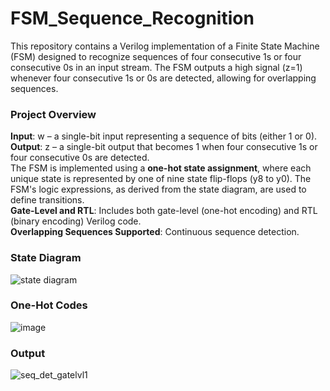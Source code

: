 # FSM_Sequence_Recognition
This repository contains a Verilog implementation of a Finite State Machine (FSM) designed to recognize sequences of four consecutive 1s or four consecutive 0s in an input stream. The FSM outputs a high signal (z=1) whenever four consecutive 1s or 0s are detected, allowing for overlapping sequences.

### Project Overview
**Input**: w – a single-bit input representing a sequence of bits (either 1 or 0).<br>
**Output**: z – a single-bit output that becomes 1 when four consecutive 1s or four consecutive 0s are detected.<br>
The FSM is implemented using a **one-hot state assignment**, where each unique state is represented by one of nine state flip-flops (y8 to y0). The FSM's logic expressions, as derived from the state diagram, are used to define transitions.<br>
**Gate-Level and RTL**: Includes both gate-level (one-hot encoding) and RTL (binary encoding) Verilog code.<br>
**Overlapping Sequences Supported**: Continuous sequence detection.

### State Diagram 
![state diagram](https://github.com/user-attachments/assets/0eb63f7f-b3e0-46a3-ac4e-bce40e062801)

### One-Hot Codes
![image](https://github.com/user-attachments/assets/73829a81-f706-4a25-8c12-d0236c7ce215)

### Output
![seq_det_gatelvl1](https://github.com/user-attachments/assets/8ef0b523-e943-4428-a57d-a1019b12ec58)

